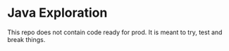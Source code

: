 Java Exploration
====

This repo does not contain code ready for prod. It is meant to try, test and break things.